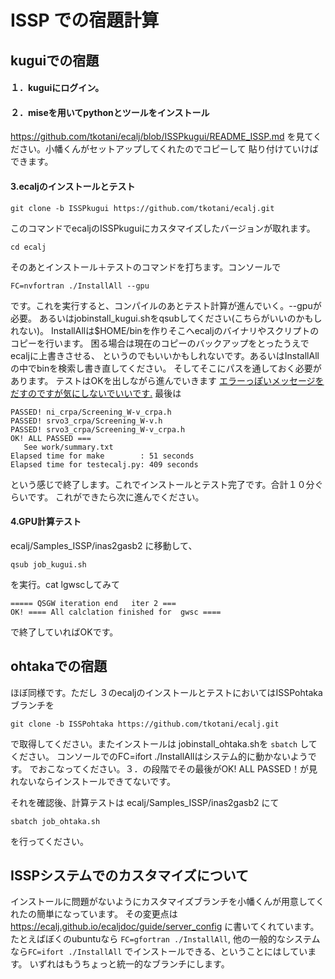 <!-- 
Content-Type: text/markdown; charset=UTF-8
-->
# ISSP での宿題計算

## kuguiでの宿題
#### １．kuguiにログイン。
#### ２．miseを用いてpythonとツールをインストール
https://github.com/tkotani/ecalj/blob/ISSPkugui/README_ISSP.md
を見てください。小幡くんがセットアップしてくれたのでコピーして
貼り付けていけばできます。
#### 3.ecaljのインストールとテスト
```
git clone -b ISSPkugui https://github.com/tkotani/ecalj.git

```
このコマンドでecaljのISSPkuguiにカスタマイズしたバージョンが取れます。
```
cd ecalj
```
そのあとインストール＋テストのコマンドを打ちます。コンソールで
```
FC=nvfortran ./InstallAll --gpu
```
です。これを実行すると、コンパイルのあとテスト計算が進んでいく。--gpuが必要。
あるいはjobinstall_kugui.shをqsubしてください(こちらがいいのかもしれない)。
InstallAllは$HOME/binを作りそこへecaljのバイナリやスクリプトのコピーを行います。
困る場合は現在のコピーのバックアップをとったうえでecaljに上書きさせる、
というのでもいいかもしれないです。あるいはInstallAllの中でbinを検索し書き直してください。
そしてそこにパスを通しておく必要があります。
テストはOKを出しながら進んでいきます
[エラーっぽいメッセージをだすのですが気にしないでいいです.](https://github.com/tkotani/ecalj/blob/ISSPkugui/README_ISSP.md#about-warning-output)
最後は
```text
PASSED! ni_crpa/Screening_W-v_crpa.h
PASSED! srvo3_crpa/Screening_W-v.h
PASSED! srvo3_crpa/Screening_W-v_crpa.h
OK! ALL PASSED ===
   See work/summary.txt
Elapsed time for make        : 51 seconds
Elapsed time for testecalj.py: 409 seconds
```
という感じで終了します。これでインストールとテスト完了です。合計１０分ぐらいです。
これができたら次に進んでください。

#### 4.GPU計算テスト
ecalj/Samples_ISSP/inas2gasb2
に移動して、
```
qsub job_kugui.sh
```
を実行。cat lgwscしてみて
```
===== QSGW iteration end   iter 2 ===
OK! ==== All calclation finished for  gwsc ====
```
で終了していればOKです。

## ohtakaでの宿題
ほぼ同様です。ただし
３のecaljのインストールとテストにおいてはISSPohtakaブランチを
```
git clone -b ISSPohtaka https://github.com/tkotani/ecalj.git
```
で取得してください。またインストールは
jobinstall_ohtaka.shを `sbatch` してください。
コンソールでのFC=ifort ./InstallAllはシステム的に動かないようです。
でおこなってください。３．の段階でその最後がOK! ALL PASSED！が見れないならインストールできてないです。

それを確認後、計算テストは
ecalj/Samples_ISSP/inas2gasb2
にて
```
sbatch job_ohtaka.sh
```
を行ってください。

## ISSPシステムでのカスタマイズについて
インストールに問題がないようにカスタマイズブランチを小幡くんが用意してくれたの簡単になっています。
その変更点は
https://ecalj.github.io/ecaljdoc/guide/server_config
に書いてくれています。
たとえばぼくのubuntuなら
`FC=gfortran ./InstallAll`, 他の一般的なシステムなら`FC=ifort ./InstallAll`
でインストールできる、ということにはしています。
いずれはもうちょっと統一的なブランチにします。

